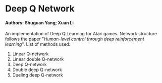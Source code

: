 # Deep Q Network
#### Authors: Shuguan Yang; Xuan Li
An implementation of Deep Q Learning for Atari games. Network structure follows the paper "*Human-level control through deep reinforcement learning*".
List of methods used:
1. Linear Q-network
2. Linear double Q-network
3. Deep Q-network
4. Double deep Q-network
5. Dueling deep Q-network

